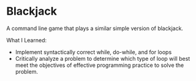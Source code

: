 # Blackjack
A command line game that plays a similar simple version of blackjack.

What I Learned:
- Implement syntactically correct while, do-while, and for loops
- Critically analyze a problem to determine which type of loop will 
  best meet the objectives of effective programming practice to solve 
  the problem.
